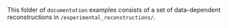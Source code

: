 This folder of `documentation` examples consists of a set of data-dependent reconstructions in `/experimental_reconstructions/`. 